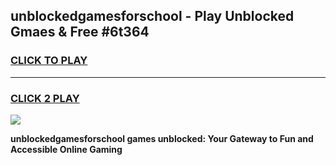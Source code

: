
## unblockedgamesforschool - Play Unblocked Gmaes & Free #6t364
<h3>
<a href="https://news.freeplayer.one?title=unblockedgamesforschool&ref=24F">CLICK TO PLAY</a></h3>
<hr>

<h3>
<a href="https://news.freeplayer.one?title=unblockedgamesforschool&ref=24F">CLICK 2 PLAY</a>
  
</h3>

<a href="https://news.freeplayer.one?title=unblockedgamesforschool&ref=24F/"><img src="https://clearcache.store/games.png"></a>


**unblockedgamesforschool games unblocked: Your Gateway to Fun and Accessible Online Gaming**
